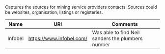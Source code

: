 Captures the sources for mining service providers contacts. Sources could be websites, organisation, listings or registeries.

| Name | URI | Comments |
| ---- | --- | -------- |
Infobel | https://www.infobel.com/ | Was able to find Neil sanders the plumbers number |

